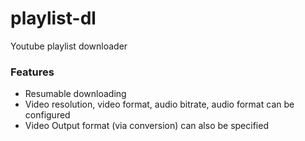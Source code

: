 # playlist-dl

Youtube playlist downloader


### Features

* Resumable downloading
* Video resolution, video format, audio bitrate, audio format can be configured
* Video Output format (via conversion) can also be specified